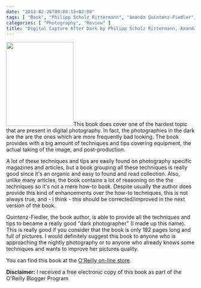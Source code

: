 ```yaml
---
date: "2013-02-26T09:00:15+02:00"
tags: [ "Book", "Philipp Scholz Rittermann", "Amanda Quintenz-Fiedler",  "Rocky Nook" ]
categories: [ "Photography", "Review" ]
title: "Digital Capture After Dark by Philipp Scholz Rittermann, Amanda Quintenz-Fiedler (Rocky Nook)"
---
```

<img class="alignleft" alt="" src="http://akamaicovers.oreilly.com/images/9781933952666/cat.gif" width="180" height="225" />This book does cover one of the hardest topic that are present in digital photography. In fact, the photographies in the dark are the are the ones which are more frequently bad looking. The book provides with a big amount of techniques and tips covering equipment, the actual taking of the image, and post-production.

A lot of these techniques and tips are easily found on photography specific magazines and articles, but a book grouping all these techniques is really good since it's an organic and easy to found and read collection.
Also, unlike many articles, the book contains a lot of reasoning on the the techniques so it's not a mere how-to book.
Despite usually the author does provide this kind of enhancements over the how-to techniques, this is not always true, and - I think - this should be corrected/improved in the next version of the book.

Quintenz-Fiedler, the book author, is able to provide all the techniques and tips to became a really good "dark photographer" (I made up this name). This is really good if you consider that the book is only 192 pages long and full of pictures.
I would definitely suggest this book to anyone who is approaching the nightly photography or to anyone who already knows some techniques and wants to improve her pictures quality.

You can find this book at the [O'Reilly on-line store](http://shop.oreilly.com/product/9781933952666.do).

**Disclaimer:** I received a free electronic copy of this book as part of the O'Reilly Blogger Program
